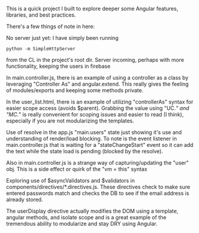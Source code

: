 This is a quick project I built to explore deeper some Angular features, libraries, and best practices.


There's a few things of note in here: 

No server just yet: I have simply been running 

	python -m SimpleHttpServer 

from the CL in the project's root dir. Server incoming, perhaps with more functionality, keeping the users in firebase



In main.controller.js, there is an example of using a controller as a class by leveraging "Controller As" and angular.extend. This really gives the feeling of modules/exports and keeping some methods private.

In the user_list.html, there is an example of utilizing "controllerAs" syntax for easier scope access (avoids $parent). Grabbing the value using "UC.*" and "MC.*" is really convenient for scoping issues and easier to read (I think), especially if you are not modularizing the templates.


Use of resolve in the app.js "main.users" state just showing it's use and understanding of render/load blocking. To note is the event listener in main.controller.js that is waiting for a "stateChangeStart" event so it can add the text while the state load is pending (blocked by the resolve).


Also in main.controller.js is a strange way of capturing/updating the "user" obj. This is a side effect or quirk of the "vm = this" syntax


Exploring use of $asyncValidators and $validators in components/directives/*.directives.js. These directives check to make sure entered passwords match and checks the DB to see if the email address is already stored.

The userDisplay directive actually modifies the DOM using a template, angular methods, and isolate scope and is a great example of the tremendous ability to modularize and stay DRY using Angular.